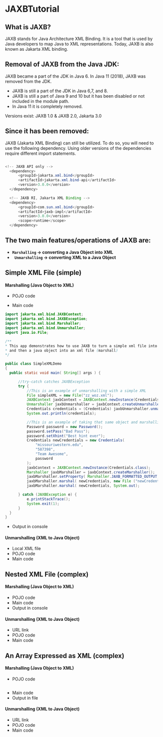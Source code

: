 # JAXBTutorial
## What is JAXB?
JAXB stands for Java Architecture XML Binding. It is a tool that is used by Java developers to map Java to XML representations. Today, JAXB  is also  known as Jakarta XML binding.    

## Removal of JAXB from the Java JDK:
JAXB became a part of the JDK in Java 6. In Java 11 (2018), JAXB was removed from the JDK. 
- JAXB is still a part of the JDK in Java 6,7, and 8.
- JAXB is still a part of Java 9 and 10 but it has been disabled or not included in the module path. 
- In Java 11 it is completely removed.

Versions exist:  JAXB 1.0 &  JAXB 2.0, Jakarta 3.0


## Since it has been removed:
JAXB (Jakarta XML Binding) can still be utilized. To do so, you will need to use the following dependency. Using older versions of the dependencies require different import statements. 

```Java

<!-- JAXB API only -->
  <dependency>
      <groupId>jakarta.xml.bind</groupId>
      <artifactId>jakarta.xml.bind-api</artifactId>
      <version>3.0.0</version>
  </dependency>

  <!-- JAXB RI, Jakarta XML Binding -->
  <dependency>
      <groupId>com.sun.xml.bind</groupId>
      <artifactId>jaxb-impl</artifactId>
      <version>3.0.0</version>
      <scope>runtime</scope>
  </dependency>

```


## The two main features/operations of JAXB are:
- **````Marshalling```` -> converting a Java Object into XML** 
- **```` Unmarshalling```` -> converting XML to a Java Object** 

## Simple XML File (simple)
#### Marshalling (Java Object to XML)
  - POJO code


  - Main code

  ```Java
import jakarta.xml.bind.JAXBContext;
import jakarta.xml.bind.JAXBException;
import jakarta.xml.bind.Marshaller;
import jakarta.xml.bind.Unmarshaller;
import java.io.File;

/**
 * This app demonstrates how to use JAXB to turn a simple xml file into an object (unmarshall)
 * and then a java object into an xml file (marshall)
 */
 
  public class SimpleXMLDemo
{
    public static void main( String[] args ) {

        //try-catch catches JAXBException
        try {
            //This is an example of unmarshalling with a simple XML
            File simpleXML = new File("zz_woz.xml");
            JAXBContext jaxbContext = JAXBContext.newInstance(Credentials.class);
            Unmarshaller jaxbUnmarshaller = jaxbContext.createUnmarshaller();
            Credentials credentials = (Credentials) jaxbUnmarshaller.unmarshal(simpleXML);
            System.out.println(credentials);

            //This is an example of taking that same object and marshalling it into an xml file with a simple XML
            Password password = new Password();
            password.setPass("Bad Pass");
            password.setXhint("Best hint ever");
            Credentials newCredentials = new Credentials(
                "missouriwestern.edu",
                "587398",
                "Team Awesome",
                password
            );
            jaxbContext = JAXBContext.newInstance(Credentials.class);
            Marshaller jaxbMarshaller = jaxbContext.createMarshaller();
            jaxbMarshaller.setProperty( Marshaller.JAXB_FORMATTED_OUTPUT, true );
            jaxbMarshaller.marshal( newCredentials, new File ("newCredentials.xml"));
            jaxbMarshaller.marshal( newCredentials, System.out);

        } catch (JAXBException e) {
            e.printStackTrace();
            System.exit(1);
        }
    }
}
```
  - Output in console
#### Unmarshalling (XML to Java Object)
  - Local XML file 
  - POJO code
  - Main code

## Nested XML File (complex)
#### Marshalling (Java Object to XML)
  - POJO code
  - Main code
  - Output in console
#### Unmarshalling (XML to Java Object)
  - URL link
  - POJO code
  - Main code

## An Array Expressed as XML (complex)
#### Marshalling (Java Object to XML)
  - POJO code
  ````Java
  
  ````
  - Main code
  - Output in file
#### Unmarshalling (XML to Java Object)
  - URL link
  - POJO code
  - Main code
